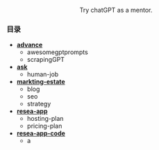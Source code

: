 <p align="center">
    Try chatGPT as a mentor.
</p>

### 目录
- [**advance**](https://github.com/SinsamutQ/chatGPT-mentor/tree/main/advance)
    - awesomegptprompts
    - scrapingGPT
- [**ask**](https://github.com/SinsamutQ/chatGPT-mentor/tree/main/ask)
    - human-job
- [**markting-estate**](https://github.com/SinsamutQ/chatGPT-mentor/tree/main/markting-estate)
    - blog
    - seo
    - strategy
- [**resea-app**](https://github.com/SinsamutQ/chatGPT-mentor/tree/main/resea-app)
    - hosting-plan
    - pricing-plan
- [**resea-app-code**](https://github.com/SinsamutQ/chatGPT-mentor/tree/main/resea-app-code)
    - a
